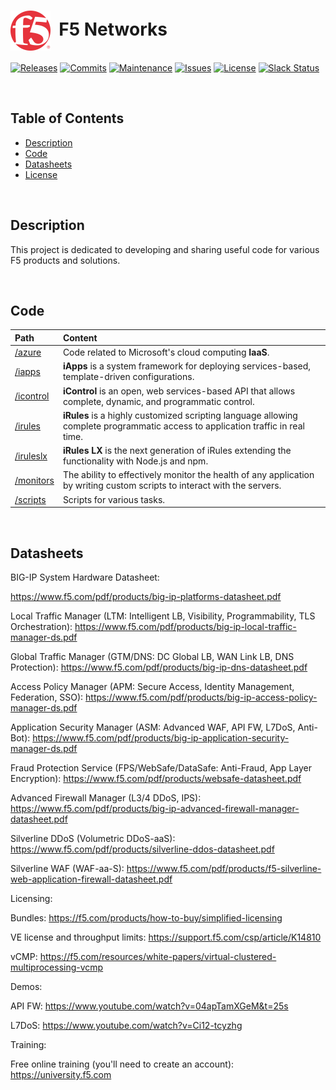 # <img align="center" src="f5.svg" height="64">&nbsp;&nbsp;F5 Networks
[![Releases](https://img.shields.io/github/release/ArtiomL/f5networks.svg)](https://github.com/ArtiomL/f5networks/releases)
[![Commits](https://img.shields.io/github/commits-since/ArtiomL/f5networks/v1.0.2.svg?label=commits%20since)](https://github.com/ArtiomL/f5networks/commits/master)
[![Maintenance](https://img.shields.io/maintenance/yes/2018.svg)](https://github.com/ArtiomL/f5networks/graphs/code-frequency)
[![Issues](https://img.shields.io/github/issues/ArtiomL/f5networks.svg)](https://github.com/ArtiomL/f5networks/issues)
[![License](https://img.shields.io/badge/license-MIT-blue.svg)](/LICENSE)
[![Slack Status](https://f5cloudsolutions.herokuapp.com/badge.svg)](https://f5cloudsolutions.herokuapp.com)

&nbsp;&nbsp;

## Table of Contents
- [Description](#description)
- [Code](#code)
- [Datasheets](#datasheets)
- [License](LICENSE)

&nbsp;&nbsp;

## Description

This project is dedicated to developing and sharing useful code for various F5 products and solutions.

&nbsp;&nbsp;

## Code

| Path | Content |
| :--------- |:--------------- |
| [/azure](/azure) | Code related to Microsoft's cloud computing **IaaS**. |
| [/iapps](/iapps) | **iApps** is a system framework for deploying services-based, template-driven configurations. |
| [/icontrol](/icontrol) | **iControl** is an open, web services-based API that allows complete, dynamic, and programmatic control. |
| [/irules](/irules) | **iRules** is a highly customized scripting language allowing complete programmatic access to application traffic in real time. |
| [/iruleslx](/iruleslx) | **iRules LX** is the next generation of iRules extending the functionality with Node.js and npm. |
| [/monitors](/monitors) | The ability to effectively monitor the health of any application by writing custom scripts to interact with the servers. |
| [/scripts](/scripts) | Scripts for various tasks. |

&nbsp;&nbsp;

## Datasheets
 
BIG-IP System Hardware Datasheet:

https://www.f5.com/pdf/products/big-ip-platforms-datasheet.pdf
 
Local Traffic Manager (LTM: Intelligent LB, Visibility, Programmability, TLS Orchestration):
https://www.f5.com/pdf/products/big-ip-local-traffic-manager-ds.pdf
 
Global Traffic Manager (GTM/DNS: DC Global LB, WAN Link LB, DNS Protection):
https://www.f5.com/pdf/products/big-ip-dns-datasheet.pdf
 
Access Policy Manager (APM: Secure Access, Identity Management, Federation, SSO):
https://www.f5.com/pdf/products/big-ip-access-policy-manager-ds.pdf
 
Application Security Manager (ASM: Advanced WAF, API FW, L7DoS, Anti-Bot):
https://www.f5.com/pdf/products/big-ip-application-security-manager-ds.pdf
 
Fraud Protection Service (FPS/WebSafe/DataSafe: Anti-Fraud, App Layer Encryption):
https://www.f5.com/pdf/products/websafe-datasheet.pdf
 
Advanced Firewall Manager (L3/4 DDoS, IPS):
https://www.f5.com/pdf/products/big-ip-advanced-firewall-manager-datasheet.pdf
 
Silverline DDoS (Volumetric DDoS-aaS):
https://www.f5.com/pdf/products/silverline-ddos-datasheet.pdf
 
Silverline WAF (WAF-aa-S):
https://www.f5.com/pdf/products/f5-silverline-web-application-firewall-datasheet.pdf
 
Licensing:
 
Bundles:
https://f5.com/products/how-to-buy/simplified-licensing
 
VE license and throughput limits:
https://support.f5.com/csp/article/K14810
 
vCMP:
https://f5.com/resources/white-papers/virtual-clustered-multiprocessing-vcmp
 
Demos:
 
API FW:
https://www.youtube.com/watch?v=04apTamXGeM&t=25s
 
L7DoS:
https://www.youtube.com/watch?v=Ci12-tcyzhg
 
 
Training:
 
Free online training (you'll need to create an account):
https://university.f5.com
 
 
